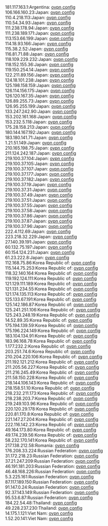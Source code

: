 181.117.163.1:Argentina: [ovpn config](vpn/181_117_163_1.ovpn)  
106.166.160.23:Japan: [ovpn config](vpn/106_166_160_23.ovpn)  
110.4.218.113:Japan: [ovpn config](vpn/110_4_218_113.ovpn)  
110.54.34.93:Japan: [ovpn config](vpn/110_54_34_93.ovpn)  
111.238.178.94:Japan: [ovpn config](vpn/111_238_178_94.ovpn)  
111.238.189.171:Japan: [ovpn config](vpn/111_238_189_171.ovpn)  
113.153.66.199:Japan: [ovpn config](vpn/113_153_66_199.ovpn)  
114.18.93.166:Japan: [ovpn config](vpn/114_18_93_166.ovpn)  
115.38.2.52:Japan: [ovpn config](vpn/115_38_2_52.ovpn)  
116.81.71.88:Japan: [ovpn config](vpn/116_81_71_88.ovpn)  
118.109.229.232:Japan: [ovpn config](vpn/118_109_229_232.ovpn)  
118.152.155.36:Japan: [ovpn config](vpn/118_152_155_36.ovpn)  
119.150.254.14:Japan: [ovpn config](vpn/119_150_254_14.ovpn)  
122.211.89.156:Japan: [ovpn config](vpn/122_211_89_156.ovpn)  
124.18.101.238:Japan: [ovpn config](vpn/124_18_101_238.ovpn)  
125.198.158.159:Japan: [ovpn config](vpn/125_198_158_159.ovpn)  
126.114.156.175:Japan: [ovpn config](vpn/126_114_156_175.ovpn)  
126.120.167.35:Japan: [ovpn config](vpn/126_120_167_35.ovpn)  
126.89.255.73:Japan: [ovpn config](vpn/126_89_255_73.ovpn)  
126.95.255.199:Japan: [ovpn config](vpn/126_95_255_199.ovpn)  
133.247.242.90:Japan: [ovpn config](vpn/133_247_242_90.ovpn)  
153.202.161.168:Japan: [ovpn config](vpn/153_202_161_168.ovpn)  
153.232.5.118:Japan: [ovpn config](vpn/153_232_5_118.ovpn)  
175.28.158.213:Japan: [ovpn config](vpn/175_28_158_213.ovpn)  
180.144.167.192:Japan: [ovpn config](vpn/180_144_167_192.ovpn)  
183.180.141.71:Japan: [ovpn config](vpn/183_180_141_71.ovpn)  
1.21.51.149:Japan: [ovpn config](vpn/1_21_51_149.ovpn)  
210.165.198.75:Japan: [ovpn config](vpn/210_165_198_75.ovpn)  
211.124.242.187:Japan: [ovpn config](vpn/211_124_242_187.ovpn)  
219.100.37.104:Japan: [ovpn config](vpn/219_100_37_104.ovpn)  
219.100.37.105:Japan: [ovpn config](vpn/219_100_37_105.ovpn)  
219.100.37.107:Japan: [ovpn config](vpn/219_100_37_107.ovpn)  
219.100.37.177:Japan: [ovpn config](vpn/219_100_37_177.ovpn)  
219.100.37.182:Japan: [ovpn config](vpn/219_100_37_182.ovpn)  
219.100.37.19:Japan: [ovpn config](vpn/219_100_37_19.ovpn)  
219.100.37.31:Japan: [ovpn config](vpn/219_100_37_31.ovpn)  
219.100.37.49:Japan: [ovpn config](vpn/219_100_37_49.ovpn)  
219.100.37.51:Japan: [ovpn config](vpn/219_100_37_51.ovpn)  
219.100.37.55:Japan: [ovpn config](vpn/219_100_37_55.ovpn)  
219.100.37.58:Japan: [ovpn config](vpn/219_100_37_58.ovpn)  
219.100.37.86:Japan: [ovpn config](vpn/219_100_37_86.ovpn)  
219.100.37.87:Japan: [ovpn config](vpn/219_100_37_87.ovpn)  
219.100.37.96:Japan: [ovpn config](vpn/219_100_37_96.ovpn)  
222.4.112.69:Japan: [ovpn config](vpn/222_4_112_69.ovpn)  
223.218.32.229:Japan: [ovpn config](vpn/223_218_32_229.ovpn)  
27.140.39.191:Japan: [ovpn config](vpn/27_140_39_191.ovpn)  
60.132.75.197:Japan: [ovpn config](vpn/60_132_75_197.ovpn)  
60.154.124.231:Japan: [ovpn config](vpn/60_154_124_231.ovpn)  
61.23.222.8:Japan: [ovpn config](vpn/61_23_222_8.ovpn)  
112.168.75.86:Korea Republic of: [ovpn config](vpn/112_168_75_86.ovpn)  
115.144.75.253:Korea Republic of: [ovpn config](vpn/115_144_75_253.ovpn)  
118.32.140.164:Korea Republic of: [ovpn config](vpn/118_32_140_164.ovpn)  
119.192.124.111:Korea Republic of: [ovpn config](vpn/119_192_124_111.ovpn)  
121.129.111.189:Korea Republic of: [ovpn config](vpn/121_129_111_189.ovpn)  
121.131.234.55:Korea Republic of: [ovpn config](vpn/121_131_234_55.ovpn)  
121.174.135.113:Korea Republic of: [ovpn config](vpn/121_174_135_113.ovpn)  
125.133.67.191:Korea Republic of: [ovpn config](vpn/125_133_67_191.ovpn)  
125.142.186.87:Korea Republic of: [ovpn config](vpn/125_142_186_87.ovpn)  
125.241.251.106:Korea Republic of: [ovpn config](vpn/125_241_251_106.ovpn)  
125.243.248.19:Korea Republic of: [ovpn config](vpn/125_243_248_19.ovpn)  
14.52.89.35:Korea Republic of: [ovpn config](vpn/14_52_89_35.ovpn)  
175.194.139.59:Korea Republic of: [ovpn config](vpn/175_194_139_59.ovpn)  
175.196.224.149:Korea Republic of: [ovpn config](vpn/175_196_224_149.ovpn)  
183.104.134.91:Korea Republic of: [ovpn config](vpn/183_104_134_91.ovpn)  
183.96.168.78:Korea Republic of: [ovpn config](vpn/183_96_168_78.ovpn)  
1.177.232.2:Korea Republic of: [ovpn config](vpn/1_177_232_2.ovpn)  
203.251.74.6:Korea Republic of: [ovpn config](vpn/203_251_74_6.ovpn)  
210.204.220.106:Korea Republic of: [ovpn config](vpn/210_204_220_106.ovpn)  
211.192.121.212:Korea Republic of: [ovpn config](vpn/211_192_121_212.ovpn)  
211.205.56.227:Korea Republic of: [ovpn config](vpn/211_205_56_227.ovpn)  
211.216.245.49:Korea Republic of: [ovpn config](vpn/211_216_245_49.ovpn)  
211.58.150.228:Korea Republic of: [ovpn config](vpn/211_58_150_228.ovpn)  
218.144.106.143:Korea Republic of: [ovpn config](vpn/218_144_106_143.ovpn)  
218.158.51.10:Korea Republic of: [ovpn config](vpn/218_158_51_10.ovpn)  
218.232.211.173:Korea Republic of: [ovpn config](vpn/218_232_211_173.ovpn)  
218.238.203.7:Korea Republic of: [ovpn config](vpn/218_238_203_7.ovpn)  
219.249.103.96:Korea Republic of: [ovpn config](vpn/219_249_103_96.ovpn)  
220.120.29.178:Korea Republic of: [ovpn config](vpn/220_120_29_178.ovpn)  
220.81.170.8:Korea Republic of: [ovpn config](vpn/220_81_170_8.ovpn)  
221.147.27.204:Korea Republic of: [ovpn config](vpn/221_147_27_204.ovpn)  
222.116.142.23:Korea Republic of: [ovpn config](vpn/222_116_142_23.ovpn)  
49.164.173.80:Korea Republic of: [ovpn config](vpn/49_164_173_80.ovpn)  
49.174.239.56:Korea Republic of: [ovpn config](vpn/49_174_239_56.ovpn)  
58.232.170.141:Korea Republic of: [ovpn config](vpn/58_232_170_141.ovpn)  
217.138.212.58:Romania: [ovpn config](vpn/217_138_212_58.ovpn)  
176.208.33.224:Russian Federation: [ovpn config](vpn/176_208_33_224.ovpn)  
31.172.218.23:Russian Federation: [ovpn config](vpn/31_172_218_23.ovpn)  
37.21.247.209:Russian Federation: [ovpn config](vpn/37_21_247_209.ovpn)  
46.191.181.203:Russian Federation: [ovpn config](vpn/46_191_181_203.ovpn)  
46.48.168.226:Russian Federation: [ovpn config](vpn/46_48_168_226.ovpn)  
5.3.225.161:Russian Federation: [ovpn config](vpn/5_3_225_161.ovpn)  
87.117.189.150:Russian Federation: [ovpn config](vpn/87_117_189_150.ovpn)  
91.147.0.24:Russian Federation: [ovpn config](vpn/91_147_0_24.ovpn)  
92.37.143.149:Russian Federation: [ovpn config](vpn/92_37_143_149.ovpn)  
95.53.6.87:Russian Federation: [ovpn config](vpn/95_53_6_87.ovpn)  
184.22.54.48:Thailand: [ovpn config](vpn/184_22_54_48.ovpn)  
49.228.237.230:Thailand: [ovpn config](vpn/49_228_237_230.ovpn)  
14.175.1.121:Viet Nam: [ovpn config](vpn/14_175_1_121.ovpn)  
1.52.20.141:Viet Nam: [ovpn config](vpn/1_52_20_141.ovpn)  
